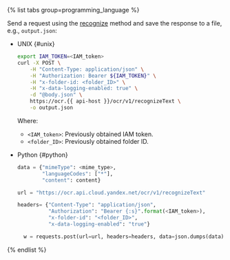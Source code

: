 {% list tabs group=programming_language %}

Send a request using the [recognize](../../vision/ocr/api-ref/TextRecognition/recognize.md) method and save the response to a file, e.g., `output.json`:

- UNIX {#unix}

  ```bash
  export IAM_TOKEN=<IAM_token>
  curl -X POST \
      -H "Content-Type: application/json" \
      -H "Authorization: Bearer ${IAM_TOKEN}" \
      -H "x-folder-id: <folder_ID>" \
      -H "x-data-logging-enabled: true" \
      -d "@body.json" \
      https://ocr.{{ api-host }}/ocr/v1/recognizeText \
      -o output.json
  ```

  Where:

  * `<IAM_token>`: Previously obtained IAM token.
  * `<folder_ID>`: Previously obtained folder ID.

- Python {#python}

  ```python
  data = {"mimeType": <mime_type>,
          "languageCodes": ["*"],
          "content": content}

  url = "https://ocr.api.cloud.yandex.net/ocr/v1/recognizeText"

  headers= {"Content-Type": "application/json",
            "Authorization": "Bearer {:s}".format(<IAM_token>),
            "x-folder-id": "<folder_ID>",
            "x-data-logging-enabled": "true"}

    w = requests.post(url=url, headers=headers, data=json.dumps(data))
  ```

{% endlist %}
